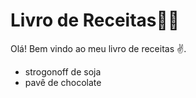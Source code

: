 # Livro de Receitas🧑‍🍳

Olá! Bem vindo ao meu livro de receitas ✌️.
 - strogonoff de soja
 - pavê de chocolate
